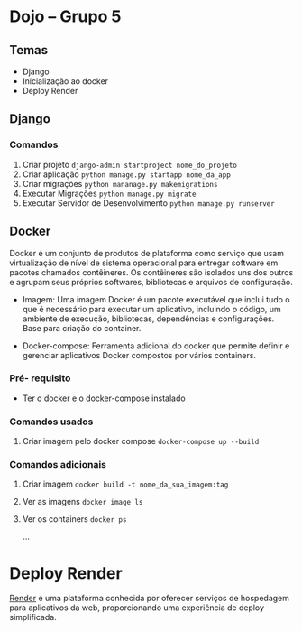 # Dojo – Grupo 5

## Temas

- Django
- Inicialização ao docker
- Deploy Render

## Django

### Comandos 

1. Criar projeto
```django-admin startproject nome_do_projeto```
2. Criar aplicação
```python manage.py startapp nome_da_app```
3. Criar migrações
``` python mananage.py makemigrations ```
4. Executar Migrações
```python manage.py migrate```
5. Executar Servidor de Desenvolvimento
```python manage.py runserver```

## Docker
Docker é um conjunto de produtos de plataforma como serviço que usam virtualização de nível de sistema operacional para entregar software em pacotes chamados contêineres. Os contêineres são isolados uns dos outros e agrupam seus próprios softwares, bibliotecas e arquivos de configuração.

- Imagem: Uma imagem Docker é um pacote executável que inclui tudo o que é necessário para executar um aplicativo, incluindo o código, um ambiente de execução, bibliotecas, dependências e configurações. Base para criação do container.

- Docker-compose: Ferramenta adicional do docker que permite definir e gerenciar aplicativos Docker compostos por vários containers.

### Pré- requisito
- Ter o docker e o docker-compose instalado


### Comandos usados
1. Criar imagem pelo docker compose
   ```docker-compose up --build```

### Comandos adicionais
1. Criar imagem
   ``` docker build -t nome_da_sua_imagem:tag ```
2. Ver as imagens ```docker image ls```
3. Ver os containers ```docker ps```

    ...

# Deploy Render
[Render](https://render.com/) é uma plataforma conhecida por oferecer serviços de hospedagem para aplicativos da web, proporcionando uma experiência de deploy simplificada.
